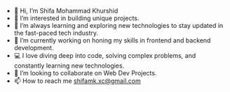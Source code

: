- 👋 Hi, I’m Shifa Mohammad Khurshid
- 👀 I’m interested in building unique projects.
- 🌱 I’m always learning and exploring new technologies to stay updated in the fast-paced tech industry.
- 🔭 I’m currently working on honing my skills in frontend and backend development.
- 💻 I love diving deep into code, solving complex problems, and constantly learning new technologies.
- 👯 I’m looking to collaborate on Web Dev Projects.
- 📫 How to reach me shifamk.xc@gmail.com
